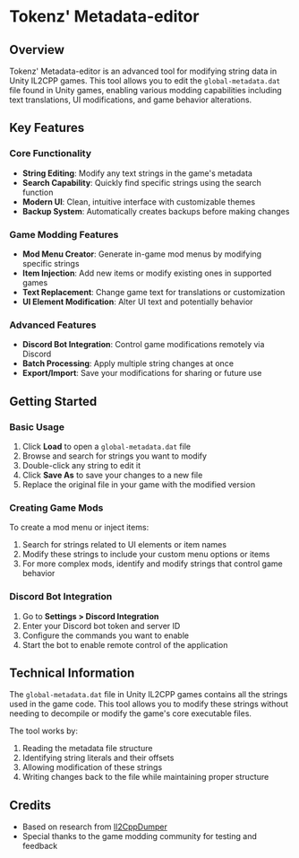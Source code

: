 # Tokenz' Metadata-editor

## Overview
Tokenz' Metadata-editor is an advanced tool for modifying string data in Unity IL2CPP games. This tool allows you to edit the `global-metadata.dat` file found in Unity games, enabling various modding capabilities including text translations, UI modifications, and game behavior alterations.

## Key Features

### Core Functionality
- **String Editing**: Modify any text strings in the game's metadata
- **Search Capability**: Quickly find specific strings using the search function
- **Modern UI**: Clean, intuitive interface with customizable themes
- **Backup System**: Automatically creates backups before making changes

### Game Modding Features
- **Mod Menu Creator**: Generate in-game mod menus by modifying specific strings
- **Item Injection**: Add new items or modify existing ones in supported games
- **Text Replacement**: Change game text for translations or customization
- **UI Element Modification**: Alter UI text and potentially behavior

### Advanced Features
- **Discord Bot Integration**: Control game modifications remotely via Discord
- **Batch Processing**: Apply multiple string changes at once
- **Export/Import**: Save your modifications for sharing or future use

## Getting Started

### Basic Usage
1. Click **Load** to open a `global-metadata.dat` file
2. Browse and search for strings you want to modify
3. Double-click any string to edit it
4. Click **Save As** to save your changes to a new file
5. Replace the original file in your game with the modified version

### Creating Game Mods
To create a mod menu or inject items:
1. Search for strings related to UI elements or item names
2. Modify these strings to include your custom menu options or items
3. For more complex mods, identify and modify strings that control game behavior

### Discord Bot Integration
1. Go to **Settings > Discord Integration**
2. Enter your Discord bot token and server ID
3. Configure the commands you want to enable
4. Start the bot to enable remote control of the application

## Technical Information

The `global-metadata.dat` file in Unity IL2CPP games contains all the strings used in the game code. This tool allows you to modify these strings without needing to decompile or modify the game's core executable files.

The tool works by:
1. Reading the metadata file structure
2. Identifying string literals and their offsets
3. Allowing modification of these strings
4. Writing changes back to the file while maintaining proper structure

## Credits

- Based on research from [Il2CppDumper](https://github.com/Perfare/Il2CppDumper)
- Special thanks to the game modding community for testing and feedback
